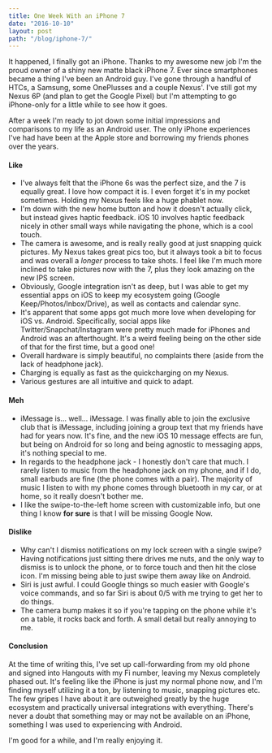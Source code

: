 ```yaml
---
title: One Week With an iPhone 7
date: "2016-10-10"
layout: post
path: "/blog/iphone-7/"
---
```


It happened, I finally got an iPhone. Thanks to my awesome new job I'm the proud owner of a shiny new matte black iPhone 7. Ever since smartphones became a thing I've been an Android guy. I've gone through a handful of HTCs, a Samsung, some OnePlusses and a couple Nexus'. I've still got my Nexus 6P (and plan to get the Google Pixel) but I'm attempting to go iPhone-only for a little while to see how it goes. 

After a week I'm ready to jot down some initial impressions and comparisons to my life as an Android user. The only iPhone experiences I've had have been at the Apple store and borrowing my friends phones over the years.

#### Like
* I've always felt that the iPhone 6s was the perfect size, and the 7 is equally great. I love how compact it is. I even forget it's in my pocket sometimes. Holding my Nexus feels like a huge phablet now.
* I'm down with the new home button and how it doesn't actually click, but instead gives haptic feedback. iOS 10 involves haptic feedback nicely in other small ways while navigating the phone, which is a cool touch.
* The camera is awesome, and is really really good at just snapping quick pictures. My Nexus takes great pics too, but it always took a bit to focus and was overall a *longer* process to take shots. I feel like I'm much more inclined to take pictures now with the 7, plus they look amazing on the new IPS screen.
* Obviously, Google integration isn't as deep, but I was able to get my essential apps on iOS to keep my ecosystem going (Google Keep/Photos/Inbox/Drive), as well as contacts and calendar sync.
* It's apparent that some apps got much more love when developing for iOS vs. Android. Specifically, social apps like Twitter/Snapchat/Instagram were pretty much made for iPhones and Android was an afterthought. It's a weird feeling being on the other side of that for the first time, but a good one!
* Overall hardware is simply beautiful, no complaints there (aside from the lack of headphone jack).
* Charging is equally as fast as the quickcharging on my Nexus.
* Various gestures are all intuitive and quick to adapt.

#### Meh
* iMessage is... well... iMessage. I was finally able to join the exclusive club that is iMessage, including joining a group text that my friends have had for years now. It's fine, and the new iOS 10 message effects are fun, but being on Android for so long and being agnostic to messaging apps, it's nothing special to me.
* In regards to the headphone jack - I honestly don't care that much. I rarely listen to music from the headphone jack on my phone, and if I do, small earbuds are fine (the phone comes with a pair). The majority of music I listen to with my phone comes through bluetooth in my car, or at home, so it really doesn't bother me.
* I like the swipe-to-the-left home screen with customizable info, but one thing I know **for sure** is that I will be missing Google Now. 

#### Dislike
* Why can't I dismiss notifications on my lock screen with a single swipe? Having notifications just sitting there drives me nuts, and the only way to dismiss is to unlock the phone, or to force touch and then hit the close icon. I'm missing being able to just swipe them away like on Android.
* Siri is just awful. I could Google things so much easier with Google's voice commands, and so far Siri is about 0/5 with me trying to get her to do things.
* The camera bump makes it so if you're tapping on the phone while it's on a table, it rocks back and forth. A small detail but really annoying to me.


#### Conclusion
At the time of writing this, I've set up call-forwarding from my old phone and signed into Hangouts with my Fi number, leaving my Nexus completely phased out. It's feeling like the iPhone is just my normal phone now, and I'm finding myself utilizing it a ton, by listening to music, snapping pictures etc. The few gripes I have about it are outweighed greatly by the huge ecosystem and practically universal integrations with everything. There's never a doubt that something may or may not be available on an iPhone, something I was used to experiencing with Android.

I'm good for a while, and I'm really enjoying it.